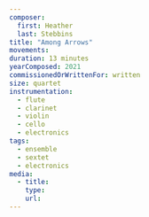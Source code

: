 ```yaml
---
composer:
  first: Heather
  last: Stebbins
title: "Among Arrows"
movements:
duration: 13 minutes
yearComposed: 2021
commissionedOrWrittenFor: written
size: quartet
instrumentation:
  - flute
  - clarinet
  - violin
  - cello
  - electronics
tags:
  - ensemble
  - sextet
  - electronics
media:
  - title:
    type:
    url:
---
```

